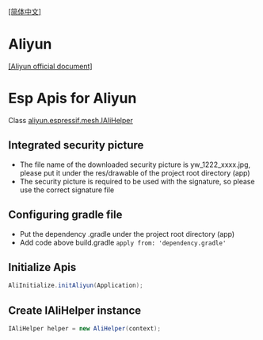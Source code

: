 [[简体中文]](AliyunApis_zh_rCN.md)

# Aliyun
[[Aliyun official document]](https://living.aliyun.com/doc#demoapp.html)

# Esp Apis for Aliyun
Class [aliyun.espressif.mesh.IAliHelper](../../app/src/main/java/aliyun/espressif/mesh/IAliHelper.java)

## Integrated security picture
- The file name of the downloaded security picture is yw_1222_xxxx.jpg, please put it under the res/drawable of the project root directory (app)
- The security picture is required to be used with the signature, so please use the correct signature file

## Configuring gradle file
- Put the dependency .gradle under the project root directory (app)
- Add code above build.gradle ``apply from: 'dependency.gradle'``

## Initialize Apis
```java
AliInitialize.initAliyun(Application);
```

## Create IAliHelper instance
```java
IAliHelper helper = new AliHelper(context);
```